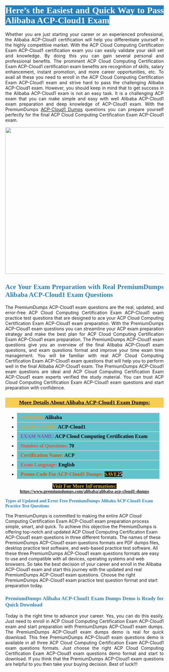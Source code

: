 <h1 style="text-align: justify;"><span style="color:#ffffff;"><span style="font-family:Georgia,serif;"><strong><span style="background-color:#2980b9;">Here’s the Easiest and Quick Way to Pass Alibaba ACP-Cloud1 Exam</span></strong></span></span></h1>

<p style="text-align: justify;">Whether you are just starting your career or an experienced professional, the Alibaba ACP-Cloud1 certification will help you differentiate yourself in the highly competitive market. With the ACP Cloud Computing Certification Exam ACP-Cloud1 certification exam you can easily validate your skill set and knowledge. By doing this you can gain several personal and professional benefits. The prominent ACP Cloud Computing Certification Exam ACP-Cloud1 certification exam benefits are recognition of skills, salary enhancement, instant promotion, and more career opportunities, etc. To avail all these you need to enroll in the ACP Cloud Computing Certification Exam ACP-Cloud1 exam and strive hard to pass the challenging Alibaba ACP-Cloud1 exam. However, you should keep in mind that to get success in the Alibaba ACP-Cloud1 exam is not an easy task. It is a challenging ACP exam that you can make simple and easy with well Alibaba ACP-Cloud1 exam preparation and deep knowledge of ACP-Cloud1 exam. With the PremiumDumps <a href="https://www.premiumdumps.com/alibaba/alibaba-acp-cloud1-dumps">ACP-Cloud1 Dumps</a> questions you can prepare yourself perfectly for the final ACP Cloud Computing Certification Exam ACP-Cloud1 exam.</p>

<p style="text-align: center;"><a href="https://www.premiumdumps.com/alibaba/alibaba-acp-cloud1-dumps"><img alt="" src="https://i.imgur.com/KJGzbJ2.jpeg" style="width: 700px; height: 465px;" /></a></p>

<h2 style="text-align: justify;"><span style="color:#2980b9;"><span style="font-family:Georgia,serif;"><strong>Ace Your Exam Preparation with Real PremiumDumps Alibaba ACP-Cloud1 Exam Questions</strong></span></span></h2>

<p style="text-align: justify;">The PremiumDumps ACP-Cloud1 exam questions are the real, updated, and error-free ACP Cloud Computing Certification Exam ACP-Cloud1 exam practice test questions that are designed to ace your ACP Cloud Computing Certification Exam ACP-Cloud1 exam preparation. With the PremiumDumps ACP-Cloud1 exam questions you can streamline your ACP exam preparation strategy and make the best plan for ACP Cloud Computing Certification Exam ACP-Cloud1 exam preparation. The PremiumDumps ACP-Cloud1 exam questions give you an overview of the final Alibaba ACP-Cloud1 exam questions, and exam questions format and improve your time exam time management. You will be familiar with real ACP Cloud Computing Certification Exam ACP-Cloud1 exam questions that will help you to perform well in the final Alibaba ACP-Cloud1 exam. The PremiumDumps ACP-Cloud1 exam questions are ideal and ACP Cloud Computing Certification Exam ACP-Cloud1 exam experts verified the study material. You can trust ACP Cloud Computing Certification Exam ACP-Cloud1 exam questions and start preparation with confidence.</p>

<h3 style="background: #f7ce50; border: 1px solid rgb(204, 204, 204); padding: 5px 10px; text-align: center;"><span style="font-family:Georgia,serif;"><u><u><span style="color:#000000;"><span style="font-size:11pt"><span style="line-height:normal"><b><span style="font-size:13.0pt"><span cambria="">More Details About Alibaba ACP-Cloud1 Exam Dumps:</span></span></b></span></span></span></u></u></span></h3>

<ul>
	<li style="margin:0cm 10pt">
	<div style="background:#61c4cd; border: 1px solid rgb(204, 204, 204); padding: 5px 10px; text-align: justify;"><span style="font-family:Georgia,serif;"><span style="font-size:11pt"><span style="line-height:normal"><b><span style="font-size:12.0pt"><span new="" roman="" times=""><span style="color:#f39c12;">VENDOR:</span> <span style="color:#000000;">Alibaba</span></span></span></b></span></span></span></div>
	</li>
	<li style="margin:0cm 10pt">
	<div style="background: #61c4cd; border: 1px solid rgb(204, 204, 204); padding: 5px 10px; text-align: justify;"><span style="font-family:Georgia,serif;"><span style="font-size:11pt"><span style="line-height:normal"><b><span style="font-size:12.0pt"><span new="" roman="" times=""><span style="color:#f39c12;">EXAM CCODE:</span> <span style="color:#000000;">ACP-Cloud1</span></span></span></b></span></span></span></div>
	</li>
	<li style="margin:0cm 10pt">
	<div style="background: #61c4cd; border: 1px solid rgb(204, 204, 204); padding: 5px 10px; text-align: justify;"><span style="font-family:Georgia,serif;"><span style="font-size:11pt"><span style="line-height:normal"><b><span style="font-size:12.0pt"><span new="" roman="" times=""><span style="color:#8e44ad;">EXAM NAME:</span> <span style="color:#000000;">ACP Cloud Computing Certification Exam</span></span></span></b></span></span></span></div>
	</li>
	<li style="margin:0cm 10pt">
	<div style="background: #61c4cd; border: 1px solid rgb(204, 204, 204); padding: 5px 10px;"><span style="font-family:Georgia,serif;"><span style="font-size:11pt"><span style="line-height:normal"><b><span style="font-size:12.0pt"><span new="" roman="" times=""><span style="color:#e74c3c;">Number of Questions:</span><span style="color:#000000;"><span style="color:#f1c40f;"> </span>70</span></span></span></b></span></span></span></div>
	</li>
	<li style="margin:0cm 10pt">
	<div style="background: #61c4cd; border: 1px solid rgb(204, 204, 204); padding: 5px 10px; text-align: justify;"><span style="font-family:Georgia,serif;"><span style="font-size:11pt"><span style="line-height:normal"><b><span style="font-size:12.0pt"><span new="" roman="" times=""><span style="color:#d35400;">Certification Name:</span> ACP</span></span></b></span></span></span></div>
	</li>
	<li style="margin:0cm 10pt">
	<div style="background: #61c4cd; border: 1px solid rgb(204, 204, 204); padding: 5px 10px; text-align: justify;"><span style="font-family:Georgia,serif;"><span style="font-size:11pt"><span style="line-height:normal"><b><span style="font-size:12.0pt"><span new="" roman="" times=""><span style="color:#e74c3c;">Exam Language:</span> <span style="color:#000000;">English</span></span></span></b></span></span></span></div>
	</li>
	<li style="margin:0cm 10pt">
	<div style="background: #61c4cd; border: 1px solid rgb(204, 204, 204); padding: 5px 10px;"><span style="font-family:Georgia,serif;"><span style="font-size:11pt"><span style="line-height:normal"><b><span style="font-size:12.0pt"><span new="" roman="" times=""><span style="color:#d35400;">Promo Code For ACP-Cloud1 Dumps:</span><span style="color:#f1c40f;"> <span style="background-color:#000000;">SAVE</span></span><span style="color:#ffffff;"><span style="background-color:#000000;">25</span></span></span></span></b></span></span></span></div>
	</li>
</ul>

<p style="text-align: center;"><span style="font-family:Georgia,serif;"><strong><span style="font-size:16px;"><span style="color:#f1c40f;"><span style="background-color:#000000;">Visit For More InFormations:</span></span></span> <a href="https://www.premiumdumps.com/alibaba/alibaba-acp-cloud1-dumps">https://www.premiumdumps.com/alibaba/alibaba-acp-cloud1-dumps</a></strong></span></p>

<p><span style="color:#2980b9;"><span style="font-family:Georgia,serif;"><strong><strong><strong>Types of Updated and Error Free PremiumDumps Alibaba ACP-Cloud1 Exam Practice Test Questions</strong></strong></strong></span></span></p>

<p>The PremiumDumps is committed to making the entire ACP Cloud Computing Certification Exam ACP-Cloud1 exam preparation process simple, smart, and quick. To achieve this objective the PremiumDumps is offering top-notch and updated ACP Cloud Computing Certification Exam ACP-Cloud1 exam questions in three different formats. The names of these PremiumDumps ACP-Cloud1 exam questions formats are PDF dumps files, desktop practice test software, and web-based practice test software. All these three PremiumDumps ACP-Cloud1 exam questions formats are easy to use and compatible with all devices, operating systems and web browsers. So take the best decision of your career and enroll in the Alibaba ACP-Cloud1 exam and start this journey with the updated and real PremiumDumps ACP-Cloud1 exam questions. Choose the right PremiumDumps ACP-Cloud1 exam practice test question format and start preparation today.</p>

<h3 style="text-align: justify;"><span style="color:#2980b9;"><span style="font-family:Georgia,serif;"><strong><strong><strong>PremiumDumps Alibaba ACP-Cloud1 Exam Dumps Demo is Ready for Quick Download</strong></strong></strong></span></span></h3>

<p style="text-align: justify;">Today is the right time to advance your career. Yes, you can do this easily. Just need to enroll in ACP Cloud Computing Certification Exam ACP-Cloud1 exam and start preparation with PremiumDumps ACP-Cloud1 exam dumps. The PremiumDumps ACP-Cloud1 exam dumps demo is real for quick download. This free PremiumDumps ACP-Cloud1 exam questions demo is available in all three ACP Cloud Computing Certification Exam ACP-Cloud1 exam questions formats. Just choose the right ACP Cloud Computing Certification Exam ACP-Cloud1 exam questions demo format and start to download. If you think that the PremiumDumps ACP-Cloud1 exam questions are helpful to you then take your buying decision. Best of luck!!!</p>
